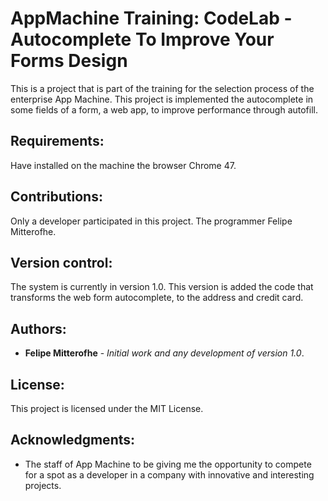 # AppMachine Training: CodeLab - Autocomplete To Improve Your Forms Design

This is a project that is part of the training for the selection process of the enterprise App Machine. This project is implemented the autocomplete in some fields of a form, a web app, to improve performance through autofill.

## Requirements:

Have installed on the machine the browser Chrome 47.

## Contributions:

Only a developer participated in this project. The programmer Felipe Mitterofhe.

## Version control:

The system is currently in version 1.0. This version is added the code that transforms the web form autocomplete, to the address and credit card.

## Authors:

* **Felipe Mitterofhe** - *Initial work and any development of version 1.0*.

## License:

This project is licensed under the MIT License.

## Acknowledgments:

* The staff of App Machine to be giving me the opportunity to compete for a spot as a developer in a company with innovative and interesting projects.
